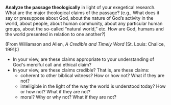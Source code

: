 **Analyze the passage theologically** in light of your exegetical research. What are the major theological claims of the passage? (e.g., What does it say or presuppose about God, about the nature of God’s activity in the world, about people, about human community, about any particular human groups, about the so-called “natural world,” etc. How are God, humans and the world presented in relation to one another?)

(From Williamson and Allen, _A Credible and Timely Word_ [St. Louis: Chalice, 1991]:)

* In your view, are these claims appropriate to your understanding of God's merciful call and ethical claim?
* In your view, are these claims credible? That is, are these claims:
    + coherent to other biblical witness? How or how not? What if they are not?
    + intelligible in the light of the way the world is understood today? How or how not? What if they are not?
    + moral? Why or why not? What if they are not?
